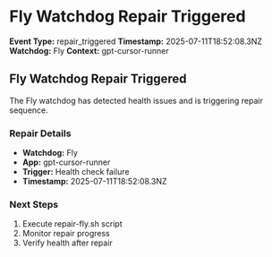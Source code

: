 # Fly Watchdog Repair Triggered

**Event Type:** repair_triggered
**Timestamp:** 2025-07-11T18:52:08.3NZ
**Watchdog:** Fly
**Context:** gpt-cursor-runner


## Fly Watchdog Repair Triggered

The Fly watchdog has detected health issues and is triggering repair sequence.

### Repair Details
- **Watchdog:** Fly
- **App:** gpt-cursor-runner
- **Trigger:** Health check failure
- **Timestamp:** 2025-07-11T18:52:08.3NZ

### Next Steps
1. Execute repair-fly.sh script
2. Monitor repair progress
3. Verify health after repair


